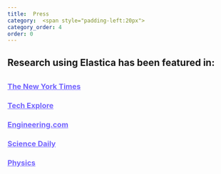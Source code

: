 ```yaml
---
title:  Press
category:  <span style="padding-left:20px"> 
category_order: 4
order: 0
---
```


<h2 style="margin-bottom:1.5em">
 Research using Elastica has been featured in:
</h2> 

<h3 style="margin-bottom:1.0em">
<a href='https://www.nytimes.com/2020/03/17/science/why-birds-are-the-worlds-best-engineers.html' target="_blank" style="color: #7363ff">
        The New York Times
</a>
</h3>

<h3 style="margin-bottom:1.0em">
<a href='https://techxplore.com/news/2019-10-simulating-complex-dynamic-musculoskeletal-architectures.html' target="_blank" style="color: #7363ff">
        Tech Explore
</a>
</h3>

<h3 style="margin-bottom:1.0em">
<a href='https://www.engineering.com/DesignerEdge/DesignerEdgeArticles/ArticleID/19554/Researchers-Build-Microscopic-Biohybrid-Robots-Propelled-by-Muscles-and-Nerves.aspx' target="_blank" style="color: #7363ff">
        Engineering.com
</a>
</h3>

<h3 style="margin-bottom:1.0em">
<a href='https://www.sciencedaily.com/releases/2019/09/190916160826.htm
' target="_blank" style="color: #7363ff">
        Science Daily
</a>
</h3>

<h3 style="margin-bottom:1.0em">
<a href='https://physics.aps.org/articles/v12/s130' target="_blank" style="color: #7363ff">
        Physics
</a>
</h3>






